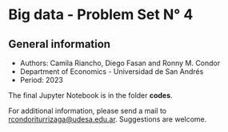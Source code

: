 # Big data - Problem Set N° 4

## General information
* Authors: Camila Riancho, Diego Fasan and Ronny M. Condor
* Department of Economics - Universidad de San Andrés
* Period: 2023

The final Jupyter Notebook is in the folder **codes**.

For additional information, please send a mail to rcondoriturrizaga@udesa.edu.ar. Suggestions are welcome.
<br />

 
